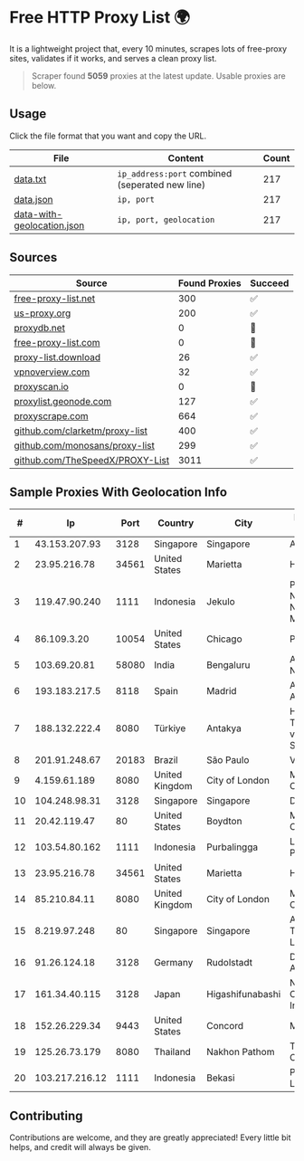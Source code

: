 
# Free HTTP Proxy List 🌍

It is a lightweight project that, every 10 minutes, scrapes lots of free-proxy sites, validates if it works, and serves a clean proxy list.


> Scraper found **5059** proxies at the latest update. Usable proxies are below.

## Usage

Click the file format that you want and copy the URL.


|File|Content|Count|
|----|-------|-----|
|[data.txt](https://raw.githubusercontent.com/themiralay/Proxy-List-World/master/data.txt)|`ip_address:port` combined (seperated new line)|217|
|[data.json](https://raw.githubusercontent.com/themiralay/Proxy-List-World/master/data.json)|`ip, port`|217|
|[data-with-geolocation.json](https://raw.githubusercontent.com/themiralay/Proxy-List-World/master/data-with-geolocation.json)|`ip, port, geolocation`|217|

## Sources

|Source|Found Proxies|Succeed|
|------|-------------|-------|
|[free-proxy-list.net](https://free-proxy-list.net)|300|✅|
|[us-proxy.org](https://www.us-proxy.org)|200|✅|
|[proxydb.net](http://proxydb.net)|0|🚫|
|[free-proxy-list.com](https://free-proxy-list.com/?page=&port=&type%5B%5D=http&type%5B%5D=https&up_time=0&search=Search)|0|🚫|
|[proxy-list.download](https://www.proxy-list.download/HTTP)|26|✅|
|[vpnoverview.com](https://vpnoverview.com/privacy/anonymous-browsing/free-proxy-servers)|32|✅|
|[proxyscan.io](https://www.proxyscan.io)|0|🚫|
|[proxylist.geonode.com](https://proxylist.geonode.com/api/proxy-list?limit=300&page=1&sort_by=lastChecked&sort_type=desc&protocols=http,https)|127|✅|
|[proxyscrape.com](https://api.proxyscrape.com/v2/?request=displayproxies&protocol=http&timeout=10000&country=all&ssl=all&anonymity=all)|664|✅|
|[github.com/clarketm/proxy-list](https://raw.githubusercontent.com/clarketm/proxy-list/master/proxy-list-raw.txt)|400|✅|
|[github.com/monosans/proxy-list](https://raw.githubusercontent.com/monosans/proxy-list/main/proxies/http.txt)|299|✅|
|[github.com/TheSpeedX/PROXY-List](https://raw.githubusercontent.com/TheSpeedX/PROXY-List/master/http.txt)|3011|✅|


## Sample Proxies With Geolocation Info

|#|Ip|Port|Country|City|Internet Service Provider|
|-|--|----|-------|----|-------------------------|
|1|43.153.207.93|3128|Singapore|Singapore|Aceville Pte.ltd|
|2|23.95.216.78|34561|United States|Marietta|HostPapa|
|3|119.47.90.240|1111|Indonesia|Jekulo|PT. JAWA POS NATIONAL NETWORK MEDIALINK|
|4|86.109.3.20|10054|United States|Chicago|Packet Host, Inc.|
|5|103.69.20.81|58080|India|Bengaluru|Allnet Broadband Network PVT LTD|
|6|193.183.217.5|8118|Spain|Madrid|Arelion Sweden AB|
|7|188.132.222.4|8080|Türkiye|Antakya|High Speed Telekomunikasyon ve Hab. Hiz. Ltd. Sti.|
|8|201.91.248.67|20183|Brazil|São Paulo|Vivo|
|9|4.159.61.189|8080|United Kingdom|City of London|Microsoft Corporation|
|10|104.248.98.31|3128|Singapore|Singapore|DigitalOcean, LLC|
|11|20.42.119.47|80|United States|Boydton|Microsoft Corporation|
|12|103.54.80.162|1111|Indonesia|Purbalingga|Lintas Data Prima, PT|
|13|23.95.216.78|34561|United States|Marietta|HostPapa|
|14|85.210.84.11|8080|United Kingdom|City of London|Microsoft Corporation|
|15|8.219.97.248|80|Singapore|Singapore|Alibaba (US) Technology Co., Ltd.|
|16|91.26.124.18|3128|Germany|Rudolstadt|Deutsche Telekom AG|
|17|161.34.40.115|3128|Japan|Higashifunabashi|NTT PC Communications, Inc.|
|18|152.26.229.34|9443|United States|Concord|MCNC|
|19|125.26.73.179|8080|Thailand|Nakhon Pathom|TOT Public Company Limited|
|20|103.217.216.12|1111|Indonesia|Bekasi|PT. Infotama Lintas Global|



## Contributing

Contributions are welcome, and they are greatly appreciated! Every
little bit helps, and credit will always be given.

